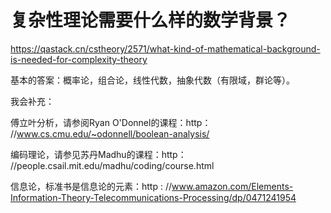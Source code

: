 # 复杂性理论需要什么样的数学背景？



https://qastack.cn/cstheory/2571/what-kind-of-mathematical-background-is-needed-for-complexity-theory





基本的答案：概率论，组合论，线性代数，抽象代数（有限域，群论等）。

我会补充：

傅立叶分析，请参阅Ryan O'Donnel的课程：http： //www.cs.cmu.edu/~odonnell/boolean-analysis/

编码理论，请参见苏丹Madhu的课程：http： //people.csail.mit.edu/madhu/coding/course.html

信息论，标准书是信息论的元素：http : //www.amazon.com/Elements-Information-Theory-Telecommunications-Processing/dp/0471241954

















